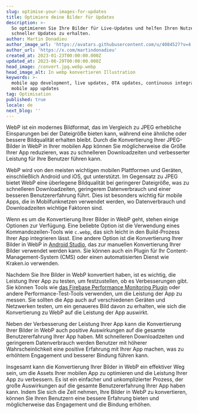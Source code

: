 ```yaml
---
slug: optimise-your-images-for-updates
title: Optimiere deine Bilder für Updates
description: >-
  So optimieren Sie Ihre Bilder für Live-Updates und helfen Ihren Nutzern,
  schneller Updates zu erhalten.
author: Martin Donadieu
author_image_url: 'https://avatars.githubusercontent.com/u/4084527?v=4'
author_url: 'https://x.com/martindonadieu'
created_at: 2023-01-23T00:00:00.000Z
updated_at: 2023-06-29T00:00:00.000Z
head_image: /convert.jpg.webp.webp
head_image_alt: In webp konvertieren Illustration
keywords: >-
  mobile app development, live updates, OTA updates, continuous integration,
  mobile app updates
tag: Optimisation
published: true
locale: de
next_blog: ''
---
```


WebP ist ein modernes Bildformat, das im Vergleich zu JPEG erhebliche Einsparungen bei der Dateigröße bieten kann, während eine ähnliche oder bessere Bildqualität erhalten bleibt. Durch die Konvertierung Ihrer JPEG-Bilder in WebP in Ihrer mobilen App können Sie möglicherweise die Größe Ihrer App reduzieren, was zu schnelleren Downloadzeiten und verbesserter Leistung für Ihre Benutzer führen kann.

WebP wird von den meisten wichtigen mobilen Plattformen und Geräten, einschließlich Android und iOS, gut unterstützt. Im Gegensatz zu JPEG bietet WebP eine überlegene Bildqualität bei geringerer Dateigröße, was zu schnelleren Downloadzeiten, geringerem Datenverbrauch und einer besseren Benutzererfahrung führt. Dies ist besonders wichtig für mobile Apps, die in Mobilfunknetzen verwendet werden, wo Datenverbrauch und Downloadzeiten wichtige Faktoren sind.

Wenn es um die Konvertierung Ihrer Bilder in WebP geht, stehen einige Optionen zur Verfügung. Eine beliebte Option ist die Verwendung eines Kommandozeilen-Tools wie `c.webp`, das sich leicht in den Build-Prozess Ihrer App integrieren lässt. Eine andere Option ist die Konvertierung Ihrer Bilder in WebP in [Android Studio](https://sites.google.com/a/android.com/tools/tech-docs/.webp/), das zur manuellen Konvertierung Ihrer Bilder verwendet werden kann. Sie können auch ein Plugin für Ihr Content-Management-System (CMS) oder einen automatisierten Dienst wie Kraken.io verwenden.

Nachdem Sie Ihre Bilder in WebP konvertiert haben, ist es wichtig, die Leistung Ihrer App zu testen, um festzustellen, ob es Verbesserungen gibt. Sie können Tools wie [das Firebase Performance Monitoring Plugin](https://github.com/capawesome-team/capacitor-firebase/tree/main/packages/performance/) oder andere Performance-Test-Tools verwenden, um die Leistung der App zu messen. Sie sollten die App auch auf verschiedenen Geräten und Netzwerken testen, um ein genaueres Bild davon zu erhalten, wie sich die Konvertierung zu WebP auf die Leistung der App auswirkt.

Neben der Verbesserung der Leistung Ihrer App kann die Konvertierung Ihrer Bilder in WebP auch positive Auswirkungen auf die gesamte Benutzererfahrung Ihrer App haben. Mit schnelleren Downloadzeiten und geringerem Datenverbrauch werden Benutzer mit höherer Wahrscheinlichkeit eine positive Erfahrung mit Ihrer App machen, was zu erhöhtem Engagement und besserer Bindung führen kann.

Insgesamt kann die Konvertierung Ihrer Bilder in WebP ein effektiver Weg sein, um die Assets Ihrer mobilen App zu optimieren und die Leistung Ihrer App zu verbessern. Es ist ein einfacher und unkomplizierter Prozess, der große Auswirkungen auf die gesamte Benutzererfahrung Ihrer App haben kann. Indem Sie sich die Zeit nehmen, Ihre Bilder in WebP zu konvertieren, können Sie Ihren Benutzern eine bessere Erfahrung bieten und möglicherweise das Engagement und die Bindung erhöhen.